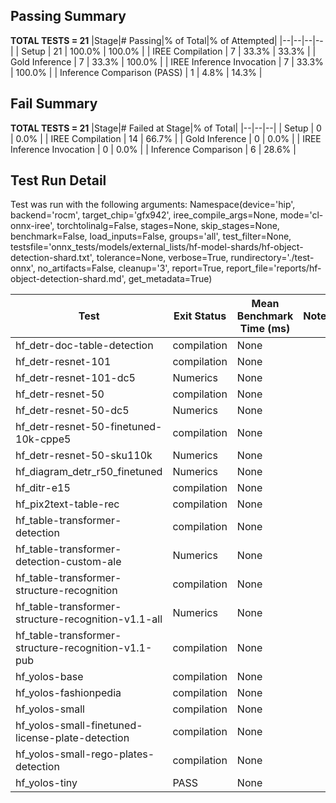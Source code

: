 ## Passing Summary

**TOTAL TESTS = 21**
|Stage|# Passing|% of Total|% of Attempted|
|--|--|--|--|
| Setup | 21 | 100.0% | 100.0% |
| IREE Compilation | 7 | 33.3% | 33.3% |
| Gold Inference | 7 | 33.3% | 100.0% |
| IREE Inference Invocation | 7 | 33.3% | 100.0% |
| Inference Comparison (PASS) | 1 | 4.8% | 14.3% |
## Fail Summary

**TOTAL TESTS = 21**
|Stage|# Failed at Stage|% of Total|
|--|--|--|
| Setup | 0 | 0.0% |
| IREE Compilation | 14 | 66.7% |
| Gold Inference | 0 | 0.0% |
| IREE Inference Invocation | 0 | 0.0% |
| Inference Comparison | 6 | 28.6% |
## Test Run Detail
Test was run with the following arguments:
Namespace(device='hip', backend='rocm', target_chip='gfx942', iree_compile_args=None, mode='cl-onnx-iree', torchtolinalg=False, stages=None, skip_stages=None, benchmark=False, load_inputs=False, groups='all', test_filter=None, testsfile='onnx_tests/models/external_lists/hf-model-shards/hf-object-detection-shard.txt', tolerance=None, verbose=True, rundirectory='./test-onnx', no_artifacts=False, cleanup='3', report=True, report_file='reports/hf-object-detection-shard.md', get_metadata=True)

| Test | Exit Status | Mean Benchmark Time (ms) | Notes |
|--|--|--|--|
| hf_detr-doc-table-detection | compilation | None | |
| hf_detr-resnet-101 | compilation | None | |
| hf_detr-resnet-101-dc5 | Numerics | None | |
| hf_detr-resnet-50 | compilation | None | |
| hf_detr-resnet-50-dc5 | Numerics | None | |
| hf_detr-resnet-50-finetuned-10k-cppe5 | compilation | None | |
| hf_detr-resnet-50-sku110k | Numerics | None | |
| hf_diagram_detr_r50_finetuned | Numerics | None | |
| hf_ditr-e15 | compilation | None | |
| hf_pix2text-table-rec | compilation | None | |
| hf_table-transformer-detection | compilation | None | |
| hf_table-transformer-detection-custom-ale | Numerics | None | |
| hf_table-transformer-structure-recognition | compilation | None | |
| hf_table-transformer-structure-recognition-v1.1-all | Numerics | None | |
| hf_table-transformer-structure-recognition-v1.1-pub | compilation | None | |
| hf_yolos-base | compilation | None | |
| hf_yolos-fashionpedia | compilation | None | |
| hf_yolos-small | compilation | None | |
| hf_yolos-small-finetuned-license-plate-detection | compilation | None | |
| hf_yolos-small-rego-plates-detection | compilation | None | |
| hf_yolos-tiny | PASS | None | |
